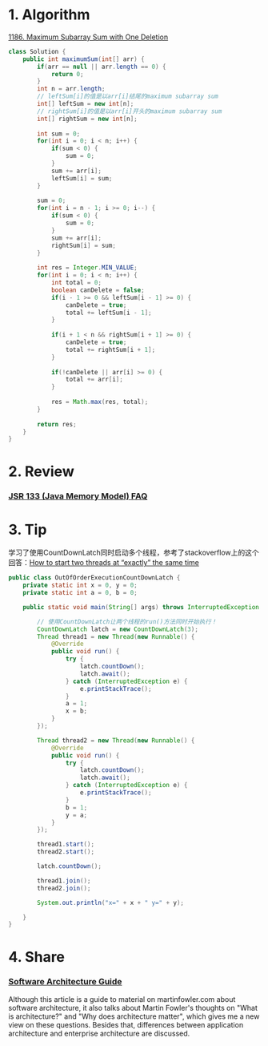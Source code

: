 # 1. Algorithm
[1186. Maximum Subarray Sum with One Deletion](https://leetcode.com/problems/maximum-subarray-sum-with-one-deletion/)
```java
class Solution {
    public int maximumSum(int[] arr) {
        if(arr == null || arr.length == 0) {
            return 0;
        }
        int n = arr.length;
        // leftSum[i]的值是以arr[i]结尾的maximum subarray sum
        int[] leftSum = new int[n];
        // rightSum[i]的值是以arr[i]开头的maximum subarray sum
        int[] rightSum = new int[n];
        
        int sum = 0;
        for(int i = 0; i < n; i++) {
            if(sum < 0) {
                sum = 0;
            }
            sum += arr[i];
            leftSum[i] = sum;
        }
        
        sum = 0;
        for(int i = n - 1; i >= 0; i--) {
            if(sum < 0) {
                sum = 0;
            }
            sum += arr[i];
            rightSum[i] = sum;
        }
        
        int res = Integer.MIN_VALUE;
        for(int i = 0; i < n; i++) {
            int total = 0;
            boolean canDelete = false;
            if(i - 1 >= 0 && leftSum[i - 1] >= 0) {
                canDelete = true;
                total += leftSum[i - 1];
            }
            
            if(i + 1 < n && rightSum[i + 1] >= 0) {
                canDelete = true;
                total += rightSum[i + 1];
            }
            
            if(!canDelete || arr[i] >= 0) {
                total += arr[i];
            }
            
            res = Math.max(res, total);
        }
        
        return res;
    }
}
```



# 2. Review
### [JSR 133 (Java Memory Model) FAQ](https://www.cs.umd.edu/~pugh/java/memoryModel/jsr-133-faq.html)


# 3. Tip
  学习了使用CountDownLatch同时启动多个线程，参考了stackoverflow上的这个回答：[How to start two threads at “exactly” the same time](https://stackoverflow.com/questions/3376586/how-to-start-two-threads-at-exactly-the-same-time)
```java
public class OutOfOrderExecutionCountDownLatch {
    private static int x = 0, y = 0;
    private static int a = 0, b = 0;

    public static void main(String[] args) throws InterruptedException {

        // 使用CountDownLatch让两个线程的run()方法同时开始执行！
        CountDownLatch latch = new CountDownLatch(3);
        Thread thread1 = new Thread(new Runnable() {
            @Override
            public void run() {
                try {
                    latch.countDown();
                    latch.await();
                } catch (InterruptedException e) {
                    e.printStackTrace();
                }
                a = 1;
                x = b;
            }
        });

        Thread thread2 = new Thread(new Runnable() {
            @Override
            public void run() {
                try {
                    latch.countDown();
                    latch.await();
                } catch (InterruptedException e) {
                    e.printStackTrace();
                }
                b = 1;
                y = a;
            }
        });

        thread1.start();
        thread2.start();

        latch.countDown();

        thread1.join();
        thread2.join();

        System.out.println("x=" + x + " y=" + y);

    }
}
```


# 4. Share
### [Software Architecture Guide](https://martinfowler.com/architecture/)
Although this article is a guide to material on martinfowler.com about software architecture, it also talks about Martin Fowler's thoughts on "What is architecture?" and "Why does architecture matter", which gives me a new view on these questions. Besides that, differences between application architecture and enterprise architecture are discussed.





